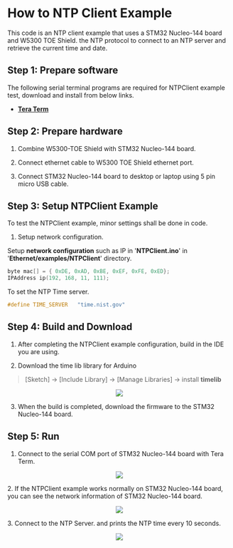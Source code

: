 # How to NTP Client Example
This code is an NTP client example that uses a STM32 Nucleo-144 board and  W5300 TOE Shield. the NTP protocol to connect to an NTP server and retrieve the current time and date.

## Step 1: Prepare software

The following serial terminal programs are required for NTPClient example test, download and install from below links.

- [**Tera Term**][link-tera_term]


## Step 2: Prepare hardware

1. Combine W5300-TOE Shield with STM32 Nucleo-144 board.

2. Connect ethernet cable to W5300 TOE Shield ethernet port.

3. Connect STM32 Nucleo-144 board to desktop or laptop using 5 pin micro USB cable.



## Step 3: Setup NTPClient Example

To test the NTPClient example, minor settings shall be done in code.


1. Setup network configuration.

Setup **network configuration** such as IP in '**NTPClient.ino**' in '**Ethernet/examples/NTPClient**' directory.

```cpp
byte mac[] = { 0xDE, 0xAD, 0xBE, 0xEF, 0xFE, 0xED};
IPAddress ip(192, 168, 11, 111);
```

To set the NTP Time server.
```cpp
#define TIME_SERVER   "time.nist.gov"
```

## Step 4: Build and Download

1. After completing the NTPClient example configuration, build in the IDE you are using.

2. Download the time lib library for Arduino
 > [Sketch] -> [Include Library] -> [Manage Libraries] -> install **timelib**
<p align="center"><img src=" https://github.com/Wiznet/W5300-TOE-Arduino/blob/main/Static/images/examples/ntp_lib_download.png"></p>

3. When the build is completed, download the firmware to the STM32 Nucleo-144 board.


## Step 5: Run

1. Connect to the serial COM port of STM32 Nucleo-144 board with Tera Term.
<p align="center"><img src=" https://github.com/Wiznet/W5300-TOE-Arduino/blob/main/Static/images/examples/teraterm_setting.png"></p>
2. If the NTPClient example works normally on STM32 Nucleo-144 board, you can see the network information of STM32 Nucleo-144 board.
<p align="center"><img src=" https://github.com/Wiznet/W5300-TOE-Arduino/blob/main/Static/images/examples/ntp_setting_up.png"></p>
3. Connect to the NTP Server. and prints the NTP time every 10 seconds.
<p align="center"><img src=" https://github.com/Wiznet/W5300-TOE-Arduino/blob/main/Static/images/examples/ntp_time_print.png"></p>



<!--
Link
-->

[link-tera_term]: https://osdn.net/projects/ttssh2/releases/

